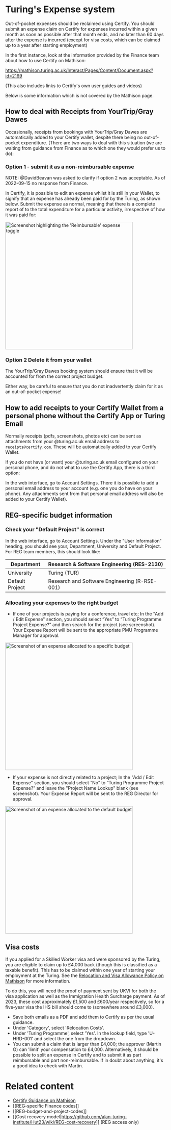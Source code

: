 # Turing's Expense system

Out-of-pocket expenses should be reclaimed using Certify. You should submit an expense claim on Certify for expenses incurred within a given month as soon as possible after that month ends, and no later than 60 days after the expense is incurred (except for visa costs, which can be claimed up to a year after starting employment)

In the first instance, look at the information provided by the Finance team about how to use Certify on Mathison:

https://mathison.turing.ac.uk/Interact/Pages/Content/Document.aspx?id=2169

(This also includes links to Certify's own user guides and videos)

Below is some information which is not covered by the Mathison page.

## How to deal with Receipts from YourTrip/Gray Dawes

Occasionally, receipts from bookings with YourTrip/Gray Dawes are automatically added to your Certify wallet, despite there being no out-of-pocket expenditure. (There are two ways to deal with this situation (we are waiting from guidance from Finance as to which one they would prefer us to do):

### Option 1 - submit it as a non-reimbursable expense

NOTE: @DavidBeavan was asked to clarify if option 2 was acceptable. As of 2022-09-15 no response from Finance.

In Certify, it is possible to edit an expense whilst it is still in your Wallet, to signify that an expense has already been paid for by the Turing, as shown below. Submit the expense as normal, meaning that there is a complete report of to the total expenditure for a particular activity, irrespective of how it was paid for:

<img src="https://user-images.githubusercontent.com/5346065/190383915-ebc4d0db-f706-44be-891a-1023de73ecef.png" alt="Screenshot highlighting the 'Reimbursable' expense toggle" width="400"/>

### Option 2 Delete it from your wallet

The YourTrip/Gray Dawes booking system should ensure that it will be accounted for from the correct project budget.

Either way, be careful to ensure that you do not inadvertently claim for it as an out-of-pocket expense!

## How to add receipts to your Certify Wallet from a personal phone without the Certify App or Turing Email

Normally receipts (pdfs, screenshots, photos etc) can be sent as attachments from your @turing.ac.uk email address to `receipts@certify.com`. These will be automatically added to your Certify Wallet.

If you do not have (or want) your @turing.ac.uk email configured on your personal phone, and do not what to use the Certify App, there is a third option:

In the web interface, go to Account Settings. There it is possible to add a personal email address to your account (e.g. one you do have on your phone). Any attachments sent from that personal email address will also be added to your Certify Wallet).

## REG-specific budget information

### Check your "Default Project" is correct

In the web interface, go to Account Settings. Under the "User Information" heading, you should see your, Department, University and Default Project. For REG team members, this should look like:

| Department | Research & Software Engineering (RES-2130) |
| --- | --- |
| University | Turing (TUR) |
| Default Project | Research and Software Engineering (R-RSE-001) |


### Allocating your expenses to the right budget

* If one of your projects is paying for a conference, travel etc; In the "Add / Edit Expense" section, you should select “Yes” to “Turing Programme Project Expense?” and then search for the project (see screenshot). Your Expense Report will be sent to the appropriate PMU Programme Manager for approval.

<img src="https://user-images.githubusercontent.com/5346065/190386441-418561cf-320d-4b22-819c-3ff7b05fd971.png" alt="Screenshot of an expense allocated to a specific budget" width="400"/>

* If your expense is not directly related to a project; In the "Add / Edit Expense" section, you should select “No” to “Turing Programme Project Expense?” and leave the "Project Name Lookup" blank (see screenshot). Your Expense Report will be sent to the REG Director for approval.

<img src="https://user-images.githubusercontent.com/5346065/190386756-12ee8d65-416e-46be-9e0c-58bd592731b7.png" alt="Screenshot of an expense allocated to the default budget" width="400"/>


## Visa costs

If you applied for a Skilled Worker visa and were sponsored by the Turing, you are eligible to claim up to £4,000 back (though this is classified as a taxable benefit).
This has to be claimed within one year of starting your employment at the Turing.
See the [Relocation and Visa Allowance Policy on Mathison](https://mathison.turing.ac.uk/Interact/Pages/Content/Document.aspx?id=2270) for more information.

To do this, you will need the proof of payment sent by UKVI for both the visa application as well as the Immigration Health Surcharge payment.
As of 2023, these cost approximately £1,500 and £600/year respectively, so for a five-year visa the IHS bill should come to (somewhere around £3,000).

 - Save both emails as a PDF and add them to Certify as per the usual guidance.
 - Under 'Category', select 'Relocation Costs'.
 - Under 'Turing Programme', select 'Yes'. In the lookup field, type 'U-HRD-001' and select the one from the dropdown.
 - You can submit a claim that is larger than £4,000; the approver (Martin O) can 'limit' your compensation to £4,000.
   Alternatively, it should be possible to split an expense in Certify and to submit it as part reimbursable and part non-reimbursable.
   If in doubt about anything, it's a good idea to check with Martin.


# Related content

- [Certify Guidance on Mathison](https://mathison.turing.ac.uk/Interact/Pages/Content/Document.aspx?id=2169)
- [[REG-specific Finance codes]]
- [[REG-budget-and-project-codes]]
- [[Cost recovery model|https://github.com/alan-turing-institute/Hut23/wiki/REG-cost-recovery]] (REG access only)

